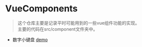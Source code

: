 # VueComponents
>这个仓库主要是记录平时可能用到的一些vue组件功能的实现。  
主要的代码在src/component文件夹中。

-  数字小键盘  [demo](https://juststart-lic.github.io/VueComponents/dist/index.html#/numberKeyBoard)
